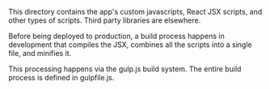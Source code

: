This directory contains the app's custom javascripts, React JSX scripts, and other types of scripts.   Third party libraries are elsewhere.

Before being deployed to production, a build process happens in development that compiles the JSX, combines all the scripts into a single file, and minifies it.

This processing happens via the gulp.js build system.  The entire build process is defined in gulpfile.js.